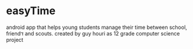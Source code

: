 # easyTime
android app that helps young students manage their time between school, friendד and scouts.
created by guy houri as 12 grade computer science project
